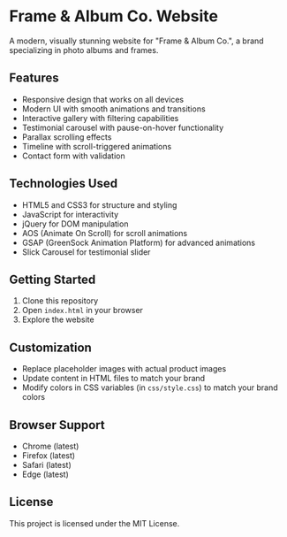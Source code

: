 # Frame & Album Co. Website

A modern, visually stunning website for "Frame & Album Co.", a brand specializing in photo albums and frames.

## Features

- Responsive design that works on all devices
- Modern UI with smooth animations and transitions
- Interactive gallery with filtering capabilities
- Testimonial carousel with pause-on-hover functionality
- Parallax scrolling effects
- Timeline with scroll-triggered animations
- Contact form with validation

## Technologies Used

- HTML5 and CSS3 for structure and styling
- JavaScript for interactivity
- jQuery for DOM manipulation
- AOS (Animate On Scroll) for scroll animations
- GSAP (GreenSock Animation Platform) for advanced animations
- Slick Carousel for testimonial slider

## Getting Started

1. Clone this repository
2. Open `index.html` in your browser
3. Explore the website

## Customization

- Replace placeholder images with actual product images
- Update content in HTML files to match your brand
- Modify colors in CSS variables (in `css/style.css`) to match your brand colors

## Browser Support

- Chrome (latest)
- Firefox (latest)
- Safari (latest)
- Edge (latest)

## License

This project is licensed under the MIT License.
